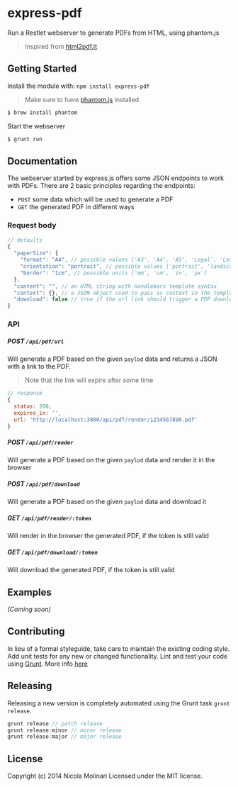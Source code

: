 # express-pdf

Run a Restlet webserver to generate PDFs from HTML, using phantom.js

> Inspired from [html2pdf.it](https://github.com/emmenko/html2pdf.it)

## Getting Started
Install the module with: `npm install express-pdf`

> Make sure to have [phantom.js](http://phantomjs.org/) installed

```bash
$ brew install phantom
```

Start the webserver

```bash
$ grunt run
```

## Documentation
The webserver started by express.js offers some JSON endpoints to work with PDFs.
There are 2 basic principles regarding the endpoints:

- `POST` some data which will be used to generate a PDF
- `GET` the generated PDF in different ways

### Request body
```javascript
// defaults
{
  "paperSize": {
    "format": "A4", // possible values ['A3', 'A4', 'A5', 'Legal', 'Letter', 'Tabloid']
    "orientation": "portrait", // possible values ['portrait', 'landscape']
    "border": "1cm", // possible units ['mm', 'cm', 'in', 'px']
  },
  "content": "", // an HTML string with Handlebars template syntax
  "context": {}, // a JSON object used to pass as context in the template
  "download": false // true if the url link should trigger a PDF download, otherwise it will be rendered in the browser
}
```

### API

##### POST `/api/pdf/url`
Will generate a PDF based on the given `paylod` data and returns a JSON with a
link to the PDF.
> Note that the link will expire after some time

```javascript
// response
{
  status: 200,
  expires_in: '',
  url: 'http://localhost:3000/api/pdf/render/1234567890.pdf'
}
```

##### POST `/api/pdf/render`
Will generate a PDF based on the given `paylod` data and render it in the browser

##### POST `/api/pdf/download`
Will generate a PDF based on the given `paylod` data and download it

##### GET `/api/pdf/render/:token`
Will render in the browser the generated PDF, if the token is still valid

##### GET `/api/pdf/download/:token`
Will download the generated PDF, if the token is still valid


## Examples
_(Coming soon)_

## Contributing
In lieu of a formal styleguide, take care to maintain the existing coding style. Add unit tests for any new or changed functionality. Lint and test your code using [Grunt](http://gruntjs.com/).
More info [here](CONTRIBUTING.md)

## Releasing
Releasing a new version is completely automated using the Grunt task `grunt release`.

```javascript
grunt release // patch release
grunt release:minor // minor release
grunt release:major // major release
```

## License
Copyright (c) 2014 Nicola Molinari
Licensed under the MIT license.
